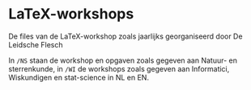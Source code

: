 # LaTeX-workshops

De files van de LaTeX-workshop zoals jaarlijks georganiseerd door De Leidsche Flesch

In `/NS` staan de workshop en opgaven zoals gegeven aan Natuur- en sterrenkunde, in `/WI` de workshops zoals gegeven aan Informatici, Wiskundigen en stat-science in NL en EN.
